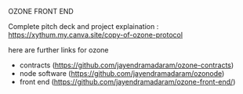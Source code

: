 OZONE FRONT END

Complete pitch deck and project explaination : https://xythum.my.canva.site/copy-of-ozone-protocol

here are further links for ozone

- contracts (https://github.com/jayendramadaram/ozone-contracts)
- node software (https://github.com/jayendramadaram/ozonode)
- front end (https://github.com/jayendramadaram/ozone-front-end/)
